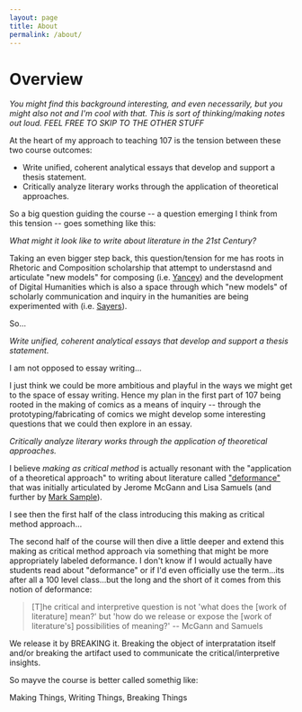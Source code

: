 ```yaml
---
layout: page
title: About
permalink: /about/ 
---
```

# Overview

*You might find this background interesting, and even necessarily, but you might also not and I'm cool with that. This is sort of thinking/making notes out loud. FEEL FREE TO SKIP TO THE OTHER STUFF* 

At the heart of my approach to teaching 107 is the tension between these two course outcomes:

* Write unified, coherent analytical essays that develop and support a thesis statement.
* Critically analyze literary works through the application of theoretical approaches.

So a big question guiding the course -- a question emerging I think from this tension -- goes something like this:

*What might it look like to write about literature in the 21st Century?*

Taking an even bigger step back, this question/tension for me has roots in Rhetoric and Composition scholarship that attempt to understasnd and articulate "new models" for composing (i.e. [Yancey](https://www.nwp.org/cs/public/print/resource/2852)) and the development of Digital Humanities which is also a space through which "new models" of scholarly communication and inquiry in the humanities are being experimented with (i.e. [Sayers](http://maker.uvic.ca/creative/)).

So...

*Write unified, coherent analytical essays that develop and support a thesis statement.* 

I am not opposed to essay writing...

I just think we could be more ambitious and playful in the ways we might get to the space of essay writing. Hence my plan in the first part of 107 being rooted in the making of comics as a means of inquiry -- through the prototyping/fabricating of comics we might develop some interesting questions that we could then explore in an essay.

*Critically analyze literary works through the application of theoretical approaches.*

I believe *making as critical method* is actually resonant with the "application of a theoretical approach" to writing about literature called ["deformance"](http://www2.iath.virginia.edu/jjm2f/old/deform.html) that was initially articulated by Jerome McGann and Lisa Samuels (and further by [Mark Sample](https://www.samplereality.com/2012/05/02/notes-towards-a-deformed-humanities/)).

I see then the first half of the class introducing this making as critical method approach...

The second half of the course will then dive a little deeper and extend this making as critical method approach via something that might be more appropriately labeled deformance. I don't know if I would actually have students read about "deformance" or if I'd even officially use the term...its after all a 100 level class...but the long and the short of it comes from this notion of deformance:

> [T]he critical and interpretive question is not 'what does the [work of literature] mean?' but 'how do we release or expose the [work of literature's] possibilities of meaning?' -- McGann and Samuels

We release it by BREAKING it. Breaking the object of interpratation itself and/or breaking the artifact used to communicate the critical/interpretive insights.

So mayve the course is better called somethig like:

Making Things, Writing Things, Breaking Things
